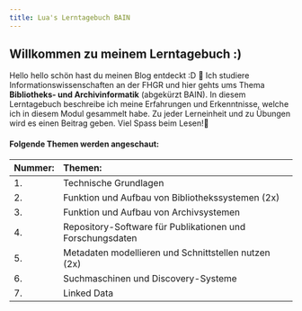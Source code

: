```yaml
---
title: Lua's Lerntagebuch BAIN
---
```


## Willkommen zu meinem Lerntagebuch :)

Hello hello schön hast du meinen Blog entdeckt :D 📝
Ich studiere Informationswissenschaften an der FHGR und hier gehts ums Thema **Bibliotheks- und Archivinformatik** (abgekürzt BAIN). In diesem Lerntagebuch beschreibe ich meine Erfahrungen und Erkenntnisse, welche ich in diesem Modul gesammelt habe. Zu jeder Lerneinheit und zu Übungen wird es einen Beitrag geben. Viel Spass beim Lesen!👀


#### Folgende Themen werden angeschaut:

Nummer: | Themen:
| :-- | :-- |
1.| Technische Grundlagen
2.| Funktion und Aufbau von Bibliothekssystemen (2x)
3.| Funktion und Aufbau von Archivsystemen
4.| Repository-Software für Publikationen und Forschungsdaten
5.| Metadaten modellieren und Schnittstellen nutzen (2x)
6.| Suchmaschinen und Discovery-Systeme
7.| Linked Data
